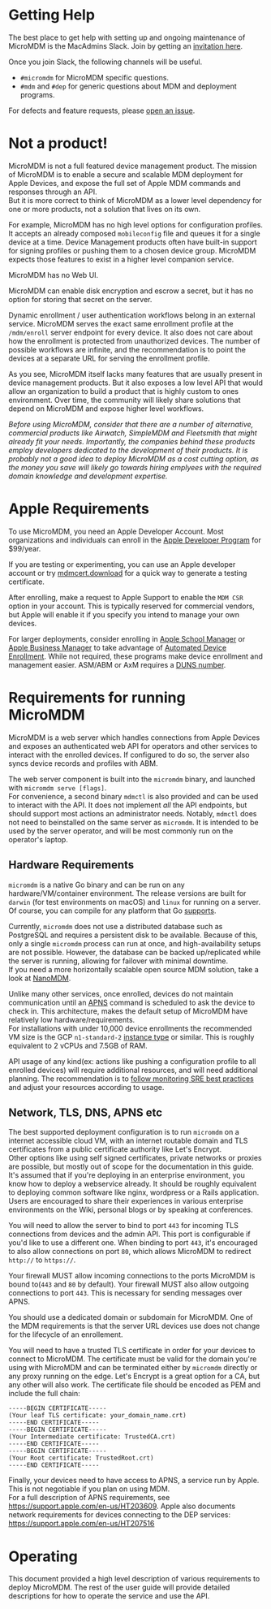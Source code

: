 # Getting Help

The best place to get help with setting up and ongoing maintenance of MicroMDM is the MacAdmins Slack. Join by getting an [invitation here](https://www.macadmins.org/).

Once you join Slack, the following channels will be useful.
- `#micromdm` for MicroMDM specific questions.
- `#mdm` and `#dep` for generic questions about MDM and deployment programs.

For defects and feature requests, please [open an issue](https://github.com/micromdm/micromdm/issues/new).

# Not a product!

MicroMDM is not a full featured device management product. The mission of MicroMDM is to enable a secure and scalable MDM deployment for Apple Devices, and expose the full set of Apple MDM commands and responses through an API.  
But it is more correct to think of MicroMDM as a lower level dependency for one or more products, not a solution that lives on its own. 

For example, MicroMDM has no high level options for configuration profiles. It accepts an already composed `mobileconfig` file and queues it for a single device at a time. Device Management products often have built-in support for signing profiles or pushing them to a chosen device group. MicroMDM expects those features to exist in a higher level companion service. 

MicroMDM has no Web UI. 

MicroMDM can enable disk encryption and escrow a secret, but it has no option for storing that secret on the server. 

Dynamic enrollment / user authentication workflows belong in an external service. MicroMDM serves the exact same enrollment profile at the `/mdm/enroll` server endpoint for every device. It also does not care about how the enrollment is protected from unauthorized devices. The number of possible workflows are infinite, and the recommendation is to point the devices at a separate URL for serving the enrollment profile. 

As you see, MicroMDM itself lacks many features that are usually present in device management products. But it also exposes a low level API that would allow an organization to build a product that is highly custom to ones environment. Over time, the community will likely share solutions that depend on MicroMDM and expose higher level workflows. 

*Before using MicroMDM, consider that there are a number of alternative, commercial products like Airwatch, SimpleMDM and Fleetsmith that might already fit your needs. Importantly, the companies behind these products employ developers dedicated to the development of their products. 
It is probably not a good idea to deploy MicroMDM as a cost cutting option, as the money you save will likely go towards hiring emplyees with the required domain knowledge and development expertise.*

# Apple Requirements
To use MicroMDM, you need an Apple Developer Account. Most organizations and individuals can enroll in the [Apple Developer Program](https://developer.apple.com/programs/enroll/) for $99/year.

If you are testing or experimenting, you can use an Apple developer account or try [mdmcert.download](https://mdmcert.download/) for a quick way to generate a testing certificate.

After enrolling, make a request to Apple Support to enable the `MDM CSR` option in your account. This is typically reserved for commercial vendors, but Apple will enable it if you specify you intend to manage your own devices.

For larger deployments, consider enrolling in [Apple School Manager](https://www.apple.com/education/it/) or [Apple Business Manager](https://www.apple.com/business/it/) to take advantage of [Automated Device Enrollment](https://support.apple.com/en-ca/102300). While not required, these programs make device enrollment and management easier. ASM/ABM or AxM requires a [DUNS number](https://micromdm.io/blog/accounts/).

# Requirements for running MicroMDM

MicroMDM is a web server which handles connections from Apple Devices and exposes an authenticated web API for operators and other services to interact with the enrolled devices. If configured to do so, the server also syncs device records and profiles with ABM.  

The web server component is built into the `micromdm` binary, and launched with `micromdm serve [flags]`.  
For convenience, a second binary `mdmctl` is also provided and can be used to interact with the API. It does not implement _all_ the API endpoints, but should support most actions an administrator needs.
Notably, `mdmctl` does not need to beinstalled on the same server as `micromdm`. It is intended to be used by the server operator, and will be most commonly run on the operator's laptop. 

## Hardware Requirements

`micromdm` is a native Go binary and can be run on any hardware/VM/container environment. The release versions are built for `darwin` (for test environments on macOS) and `linux` for running on a server. Of course, you can compile for any platform that Go [supports](https://github.com/golang/go/wiki/MinimumRequirements). 

Currently, `micromdm` does not use a distributed database such as PostgreSQL and requires a persistent disk to be available. Because of this, only a single `micromdm` process can run at once, and high-availability setups are not possible. However, the database can be backed up/replicated while the server is running, allowing for failover with minimal downtime.  
If you need a more horizontally scalable open source MDM solution, take a look at [NanoMDM](https://github.com/micromdm/nanomdm).

Unlike many other services, once enrolled, devices do not maintain communication until an [APNS](https://developer.apple.com/library/archive/documentation/NetworkingInternet/Conceptual/RemoteNotificationsPG/APNSOverview.html#//apple_ref/doc/uid/TP40008194-CH8-SW1) command is scheduled to ask the device to check in. This architecture, makes the default setup of MicroMDM have relatively low hardware/requirements.  
For installations with under 10,000 device enrollments the recommended VM size is the GCP `n1-standard-2` [instance type](https://cloud.google.com/compute/docs/machine-types) or similar. This is roughly equivalent to 2 vCPUs and 7.5GB of RAM. 

API usage of any kind(ex: actions like pushing a configuration profile to all enrolled devices) will require additional resources, and will need additional planning. The recommendation is to [follow monitoring SRE best practices](https://landing.google.com/sre/workbook/chapters/monitoring/) and adjust your resources according to usage. 

## Network, TLS, DNS, APNS etc 

The best supported deployment configuration is to run `micromdm` on a internet accessible cloud VM, with an internet routable domain and TLS certificates from a public certificate authority like Let's Encrypt.  
Other options like using self signed certificates, private networks or proxies are possible, but mostly out of scope for the documentation in this guide. It's assumed that if you're deploying in an enterprise environment, you know how to deploy a webservice already. It should be roughly equivalent to deploying common software like nginx, wordpress or a Rails application. Users are encouraged to share their experiences in various enterprise environments on the Wiki, personal blogs or by speaking at conferences. 

You will need to allow the server to bind to port `443` for incoming TLS connections from devices and the admin API. This port is configurable if you'd like to use a different one. When binding to port `443`, it's encouraged to also allow connections on port `80`, which allows MicroMDM to redirect `http://` to `https://`. 

Your firewall MUST allow incoming connections to the ports MicroMDM is bound to(`443` and `80` by default). Your firewall MUST also allow outgoing connections to port `443`. This is necessary for sending messages over APNS. 

You should use a dedicated domain or subdomain for MicroMDM. One of the MDM requirements is that the server URL devices use does not change for the lifecycle of an enrollement. 

You will need to have a trusted TLS certificate in order for your devices to connect to MicroMDM. The certificate must be valid for the domain you're using with MicroMDM and can be terminated either by `micromdm` directly or any proxy running on the edge. 
Let's Encrypt is a great option for a CA, but any other will also work. 
The certificate file should be encoded as PEM and include the full chain:

```
-----BEGIN CERTIFICATE----- 
(Your leaf TLS certificate: your_domain_name.crt) 
-----END CERTIFICATE----- 
-----BEGIN CERTIFICATE----- 
(Your Intermediate certificate: TrustedCA.crt) 
-----END CERTIFICATE----- 
-----BEGIN CERTIFICATE----- 
(Your Root certificate: TrustedRoot.crt) 
-----END CERTIFICATE-----
```

Finally, your devices need to have access to APNS, a service run by Apple. This is not negotiable if you plan on using MDM.   
For a full description of APNS requirements, see https://support.apple.com/en-us/HT203609.
Apple also documents network requirements for devices connecting to the DEP services: https://support.apple.com/en-us/HT207516

# Operating

This document provided a high level description of various requirements to deploy MicroMDM. The rest of the user guide will provide detailed descriptions for how to operate the service and use the API. 
